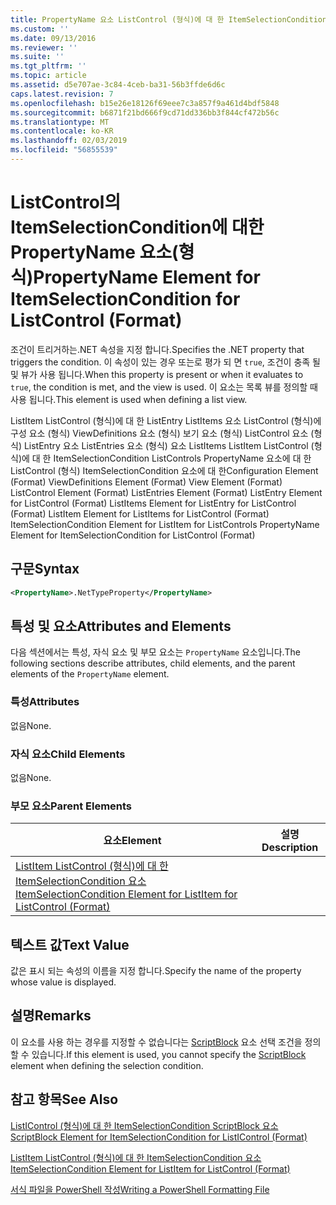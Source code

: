 ```yaml
---
title: PropertyName 요소 ListControl (형식)에 대 한 ItemSelectionCondition | Microsoft Docs
ms.custom: ''
ms.date: 09/13/2016
ms.reviewer: ''
ms.suite: ''
ms.tgt_pltfrm: ''
ms.topic: article
ms.assetid: d5e707ae-3c84-4ceb-ba31-56b3ffde6d6c
caps.latest.revision: 7
ms.openlocfilehash: b15e26e18126f69eee7c3a857f9a461d4bdf5848
ms.sourcegitcommit: b6871f21bd666f9cd71dd336bb3f844cf472b56c
ms.translationtype: MT
ms.contentlocale: ko-KR
ms.lasthandoff: 02/03/2019
ms.locfileid: "56855539"
---
```

# <a name="propertyname-element-for-itemselectioncondition-for-listcontrol-format"></a><span data-ttu-id="a1632-102">ListControl의 ItemSelectionCondition에 대한 PropertyName 요소(형식)</span><span class="sxs-lookup"><span data-stu-id="a1632-102">PropertyName Element for ItemSelectionCondition for ListControl (Format)</span></span>

<span data-ttu-id="a1632-103">조건이 트리거하는.NET 속성을 지정 합니다.</span><span class="sxs-lookup"><span data-stu-id="a1632-103">Specifies the .NET property that triggers the condition.</span></span> <span data-ttu-id="a1632-104">이 속성이 있는 경우 또는로 평가 되 면 `true`, 조건이 충족 될 및 뷰가 사용 됩니다.</span><span class="sxs-lookup"><span data-stu-id="a1632-104">When this property is present or when it evaluates to `true`, the condition is met, and the view is used.</span></span> <span data-ttu-id="a1632-105">이 요소는 목록 뷰를 정의할 때 사용 됩니다.</span><span class="sxs-lookup"><span data-stu-id="a1632-105">This element is used when defining a list view.</span></span>

<span data-ttu-id="a1632-106">ListItem ListControl (형식)에 대 한 ListEntry ListItems 요소 ListControl (형식)에 구성 요소 (형식) ViewDefinitions 요소 (형식) 보기 요소 (형식) ListControl 요소 (형식) ListEntry 요소 ListEntries 요소 (형식) 요소 ListItems ListItem ListControl (형식)에 대 한 ItemSelectionCondition ListControls PropertyName 요소에 대 한 ListControl (형식) ItemSelectionCondition 요소에 대 한</span><span class="sxs-lookup"><span data-stu-id="a1632-106">Configuration Element (Format) ViewDefinitions Element (Format) View Element (Format) ListControl Element (Format) ListEntries Element (Format) ListEntry Element for ListControl (Format) ListItems Element for ListEntry for ListControl (Format) ListItem Element for ListItems for ListControl (Format) ItemSelectionCondition Element for ListItem for ListControls PropertyName Element for ItemSelectionCondition for ListControl (Format)</span></span>

## <a name="syntax"></a><span data-ttu-id="a1632-107">구문</span><span class="sxs-lookup"><span data-stu-id="a1632-107">Syntax</span></span>

```xml
<PropertyName>.NetTypeProperty</PropertyName>
```

## <a name="attributes-and-elements"></a><span data-ttu-id="a1632-108">특성 및 요소</span><span class="sxs-lookup"><span data-stu-id="a1632-108">Attributes and Elements</span></span>

<span data-ttu-id="a1632-109">다음 섹션에서는 특성, 자식 요소 및 부모 요소는 `PropertyName` 요소입니다.</span><span class="sxs-lookup"><span data-stu-id="a1632-109">The following sections describe attributes, child elements, and the parent elements of the `PropertyName` element.</span></span>

### <a name="attributes"></a><span data-ttu-id="a1632-110">특성</span><span class="sxs-lookup"><span data-stu-id="a1632-110">Attributes</span></span>

<span data-ttu-id="a1632-111">없음</span><span class="sxs-lookup"><span data-stu-id="a1632-111">None.</span></span>

### <a name="child-elements"></a><span data-ttu-id="a1632-112">자식 요소</span><span class="sxs-lookup"><span data-stu-id="a1632-112">Child Elements</span></span>

<span data-ttu-id="a1632-113">없음</span><span class="sxs-lookup"><span data-stu-id="a1632-113">None.</span></span>

### <a name="parent-elements"></a><span data-ttu-id="a1632-114">부모 요소</span><span class="sxs-lookup"><span data-stu-id="a1632-114">Parent Elements</span></span>

|<span data-ttu-id="a1632-115">요소</span><span class="sxs-lookup"><span data-stu-id="a1632-115">Element</span></span>|<span data-ttu-id="a1632-116">설명</span><span class="sxs-lookup"><span data-stu-id="a1632-116">Description</span></span>|
|-------------|-----------------|
|[<span data-ttu-id="a1632-117">ListItem ListControl (형식)에 대 한 ItemSelectionCondition 요소</span><span class="sxs-lookup"><span data-stu-id="a1632-117">ItemSelectionCondition Element for ListItem for ListControl (Format)</span></span>](./itemselectioncondition-element-for-listitem-for-listcontrol-format.md)||

## <a name="text-value"></a><span data-ttu-id="a1632-118">텍스트 값</span><span class="sxs-lookup"><span data-stu-id="a1632-118">Text Value</span></span>

<span data-ttu-id="a1632-119">값은 표시 되는 속성의 이름을 지정 합니다.</span><span class="sxs-lookup"><span data-stu-id="a1632-119">Specify the name of the property whose value is displayed.</span></span>

## <a name="remarks"></a><span data-ttu-id="a1632-120">설명</span><span class="sxs-lookup"><span data-stu-id="a1632-120">Remarks</span></span>

<span data-ttu-id="a1632-121">이 요소를 사용 하는 경우를 지정할 수 없습니다는 [ScriptBlock](./scriptblock-element-for-itemselectioncondition-for-listcontrol-format.md) 요소 선택 조건을 정의할 수 있습니다.</span><span class="sxs-lookup"><span data-stu-id="a1632-121">If this element is used, you cannot specify the [ScriptBlock](./scriptblock-element-for-itemselectioncondition-for-listcontrol-format.md) element when defining the selection condition.</span></span>

## <a name="see-also"></a><span data-ttu-id="a1632-122">참고 항목</span><span class="sxs-lookup"><span data-stu-id="a1632-122">See Also</span></span>

[<span data-ttu-id="a1632-123">ListIControl (형식)에 대 한 ItemSelectionCondition ScriptBlock 요소</span><span class="sxs-lookup"><span data-stu-id="a1632-123">ScriptBlock Element for ItemSelectionCondition for ListIControl (Format)</span></span>](./scriptblock-element-for-itemselectioncondition-for-listcontrol-format.md)

[<span data-ttu-id="a1632-124">ListItem ListControl (형식)에 대 한 ItemSelectionCondition 요소</span><span class="sxs-lookup"><span data-stu-id="a1632-124">ItemSelectionCondition Element for ListItem for ListControl (Format)</span></span>](./itemselectioncondition-element-for-listitem-for-listcontrol-format.md)

[<span data-ttu-id="a1632-125">서식 파일을 PowerShell 작성</span><span class="sxs-lookup"><span data-stu-id="a1632-125">Writing a PowerShell Formatting File</span></span>](./writing-a-powershell-formatting-file.md)
